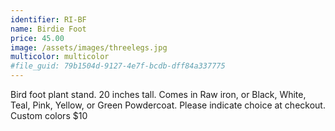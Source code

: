 ```yaml
---
identifier: RI-BF
name: Birdie Foot
price: 45.00
image: /assets/images/threelegs.jpg
multicolor: multicolor
#file_guid: 79b1504d-9127-4e7f-bcdb-dff84a337775
---
```

Bird foot plant stand. 20 inches tall. Comes in Raw iron, or Black, White, Teal, Pink, Yellow, or Green Powdercoat. Please indicate choice at checkout. Custom colors $10
